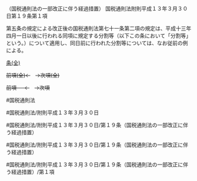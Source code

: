 （国税通則法の一部改正に伴う経過措置）
国税通則法附則平成１３年３月３０日第１９条第１項

第五条の規定による改正後の国税通則法第七十一条第二項の規定は、平成十三年四月一日以後に行われる同項に規定する分割等（以下この条において「分割等」という。）について適用し、同日前に行われた分割等については、なお従前の例による。

[条(全)](国税通則法＿＿＿＿附則平成１３年３月３０日第１９条_.md)

~~前項(全)←~~　~~→次項(全)~~

~~前項 　 ←~~　~~→次項~~



#国税通則法

#国税通則法/附則平成１３年３月３０日

#国税通則法/附則平成１３年３月３０日/第１９条（国税通則法の一部改正に伴う経過措置）

#国税通則法/附則平成１３年３月３０日/第１９条（国税通則法の一部改正に伴う経過措置）

#国税通則法/附則平成１３年３月３０日/第１９条（国税通則法の一部改正に伴う経過措置）/第１項

